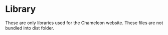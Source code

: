 # Library

These are only libraries used for the Chameleon website. These files are not
bundled into dist folder.
